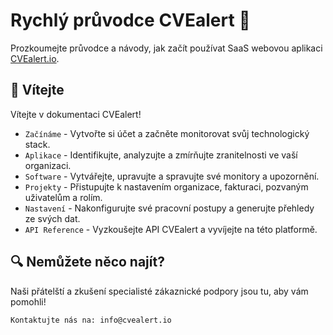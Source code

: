 # Rychlý průvodce CVEalert :book:

Prozkoumejte průvodce a návody, jak začít používat SaaS webovou aplikaci [CVEalert.io](https://cvealert.io).

## :wave: Vítejte

Vítejte v dokumentaci CVEalert!

* `Začínáme` - Vytvořte si účet a začněte monitorovat svůj technologický stack.
* `Aplikace` - Identifikujte, analyzujte a zmírňujte zranitelnosti ve vaší organizaci.
* `Software` - Vytvářejte, upravujte a spravujte své monitory a upozornění.
* `Projekty` - Přistupujte k nastavením organizace, fakturaci, pozvaným uživatelům a rolím.
* `Nastavení` - Nakonfigurujte své pracovní postupy a generujte přehledy ze svých dat.
* `API Reference` - Vyzkoušejte API CVEalert a vyvíjejte na této platformě.

## :mag: Nemůžete něco najít?

Naši přátelští a zkušení specialisté zákaznické podpory jsou tu, aby vám pomohli!

```
Kontaktujte nás na: info@cvealert.io
```
